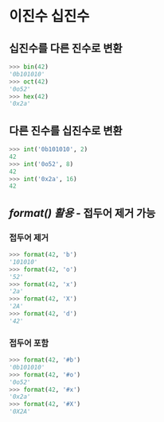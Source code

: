 # 이진수 십진수

## 십진수를 다른 진수로 변환
```python
>>> bin(42)
'0b101010'
>>> oct(42)
'0o52'
>>> hex(42)
'0x2a'
```

## 다른 진수를 십진수로 변환
```python
>>> int('0b101010', 2)
42
>>> int('0o52', 8)
42
>>> int('0x2a', 16)
42
```

## *format() 활용* - 접두어 제거 가능
### 접두어 제거
```python
>>> format(42, 'b')
'101010'
>>> format(42, 'o')
'52'
>>> format(42, 'x')
'2a'
>>> format(42, 'X')
'2A'
>>> format(42, 'd')
'42'
```
### 접두어 포함
```python
>>> format(42, '#b')
'0b101010'
>>> format(42, '#o')
'0o52'
>>> format(42, '#x')
'0x2a'
>>> format(42, '#X')
'0X2A'
```